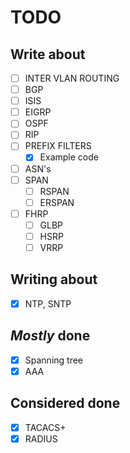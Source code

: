 # TODO

## Write about
- [ ] INTER VLAN ROUTING
- [ ] BGP
- [ ] ISIS
- [ ] EIGRP
- [ ] OSPF
- [ ] RIP
- [ ] PREFIX FILTERS
  - [X] Example code
- [ ] ASN's
- [ ] SPAN
  - [ ] RSPAN
  - [ ] ERSPAN
- [ ] FHRP
  - [ ] GLBP
  - [ ] HSRP
  - [ ] VRRP

## Writing about
- [X] NTP, SNTP

## _Mostly_ done
- [X] Spanning tree
- [X] AAA

## Considered done
- [X] TACACS+
- [X] RADIUS
